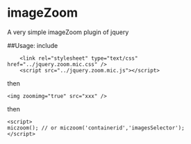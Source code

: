 # imageZoom
A very simple imageZoom plugin of jquery 

##Usage:
include
```
    <link rel="stylesheet" type="text/css" href="../jquery.zoom.mic.css" />
    <script src="../jquery.zoom.mic.js"></script>
```
then 
```
<img zoomimg="true" src="xxx" />
```
then 
```
<script>
miczoom(); // or miczoom('containerid','imagesSelector');
</script>
```
